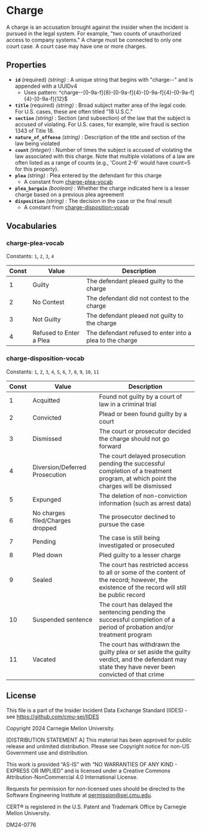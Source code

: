 # Charge

A charge is an accusation brought against the insider when the incident is pursued in the legal system. For example, "two counts of unauthorized access to company systems." A charge must be connected to only one court case. A court case may have one or more charges.

## Properties

- **`id`** (required) *(string)* : A unique string that begins with "charge--" and is appended with a UUIDv4
  - Uses pattern: ^charge--[0-9a-f]{8}-[0-9a-f]{4}-[0-9a-f]{4}-[0-9a-f]{4}-[0-9a-f]{12}$
- **`title`** (required) *(string)* : Broad subject matter area of the legal code. For U.S. cases, these are often titled "18 U.S.C."
- **`section`** *(string)* : Section (and subsection) of the law that the subject is accused of violating. For U.S. cases, for example, wire fraud is section 1343 of Title 18.
- **`nature_of_offense`** *(string)* : Description of the title and section of the law being violated
- **`count`** *(integer)* : Number of times the subject is accused of violating the law associated with this charge. Note that multiple violations of a law are often listed as a range of counts (e.g., 'Count 2-6' would have count=5 for this property).
- **`plea`** *(string)* : Plea entered by the defendant for this charge
	- A constant from [charge-plea-vocab](#charge-plea-vocab)
- **`plea_bargain`** *(boolean)* : Whether the charge indicated here is a lesser charge based on a previous plea agreement
- **`disposition`** *(string)* : The decision in the case or the final result
	- A constant from [charge-disposition-vocab](#charge-disposition-vocab)

## Vocabularies

### charge-plea-vocab

Constants: `1`, `2`, `3`, `4`

| Const | Value | Description |
| --- | --- | --- |
| 1 | Guilty | The defendant pleaed guilty to the charge|
| 2 | No Contest | The defendant did not contest to the charge|
| 3 | Not Guilty | The defendant pleaed not guilty to the charge|
| 4 | Refused to Enter a Plea | The defendant refused to enter into a plea to the charge|

### charge-disposition-vocab

Constants: `1`, `2`, `3`, `4`, `5`, `6`, `7`, `8`, `9`, `10`, `11`

| Const | Value | Description |
| --- | --- | --- |
| 1 | Acquitted | Found not guilty by a court of law in a criminal trial|
| 2 | Convicted | Plead or been found guilty by a court|
| 3 | Dismissed | The court or prosecutor decided the charge should not go forward|
| 4 | Diversion/Deferred Prosecution | The court delayed prosecution pending the successful completion of a treatment program, at which point the charges will be dismissed|
| 5 | Expunged | The deletion of non-conviction information (such as arrest data)|
| 6 | No charges filed/Charges dropped | The prosecutor declined to pursue the case|
| 7 | Pending | The case is still being investigated or prosecuted|
| 8 | Pled down | Pled guilty to a lesser charge|
| 9 | Sealed | The court has restricted access to all or some of the content of the record; however, the existence of the record will still be public record|
| 10 | Suspended sentence | The court has delayed the sentencing pending the successful completion of a period of probation and/or treatment program|
| 11 | Vacated | The court has withdrawn the guilty plea or set aside the guilty verdict, and the defendant may state they have never been convicted of that crime|

## License
This file is a part of the Insider Incident Data Exchange Standard (IIDES) - see https://github.com/cmu-sei/IIDES

Copyright 2024 Carnegie Mellon University.

[DISTRIBUTION STATEMENT A] This material has been approved for public release and unlimited distribution.  Please see Copyright notice for non-US Government use and distribution.

This work is provided “AS-IS” with “NO WARRANTIES OF ANY KIND - EXPRESS OR IMPLIED” and is licensed under a Creative Commons Attribution-NonCommercial 4.0 International License.

Requests for permission for non-licensed uses should be directed to the Software Engineering Institute at permission@sei.cmu.edu.

CERT® is registered in the U.S. Patent and Trademark Office by Carnegie Mellon University.

DM24-0776
